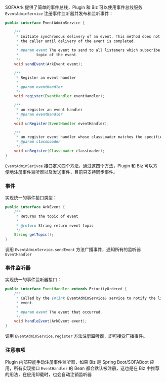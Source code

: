 SOFAArk 提供了简单的事件总线，Plugin 和 Biz 可以使用事件总线服务 `EventAdminService` 注册事件监听器并发布和监听事件：

```java
public interface EventAdminService {

    /**
     * Initiate synchronous delivery of an event. This method does not return to
     * the caller until delivery of the event is completed.
     *
     * @param event The event to send to all listeners which subscribe to the
     *        topic of the event.
     */
    void sendEvent(ArkEvent event);

    /**
     * Register an event handler
     *
     * @param eventHandler
     */
    void register(EventHandler eventHandler);

    /**
     * un-register an event handler
     * @param eventHandler
     */
    void unRegister(EventHandler eventHandler);

    /**
     * un-register event handler whose classLoader matches the specified param.
     * @param classLoader
     */
    void unRegister(ClassLoader classLoader);
}
```

`EventAdminSerivce` 接口定义四个方法，通过这四个方法，Plugin 和 Biz 可以方便地注册事件监听器以及发送事件，目前只支持同步事件。

### 事件
实现统一的事件接口类型：

```java
public interface ArkEvent {
    /**
     * Returns the topic of event
     *
     * @return String return event topic
     */
    String getTopic();
}
```

调用 `EventAdminService.sendEvent` 方法广播事件，通知所有的监听器 `EventHandler`

### 事件监听器
实现统一的事件监听器接口：

```java
public interface EventHandler extends PriorityOrdered {
    /**
     * Called by the {@link EventAdminService} service to notify the listener of an
     * event.
     *
     * @param event The event that occurred.
     */
    void handleEvent(ArkEvent event);
}
```  

调用 `EventAdminService.register` 方法注册监听器，即可接受广播事件。

### 注意事项
Plugin 内部只能手动注册事件监听器，如果 Biz 是 Spring Boot/SOFABoot 应用，所有实现接口 `EventHandler` 的 Bean 都会默认被注册，这也是在 Biz 中推荐的用法，在应用卸载时，也会自动注销监听器
